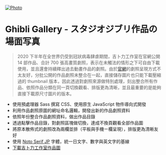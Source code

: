 [![Photo](https://cdn.dribbble.com/users/3800131/screenshots/14489502/media/e740658dea07f7e82afa9e88d4dd880a.png)](https://dribbble.com/raychangdesign)

# Ghibli Gallery - スタジオジブリ作品の場面写真

> 2020 下半年在全世界仍受到冠狀病毒肆虐期間，吉卜力工作室在官網公開 14 部作品、合計 700 張高畫質劇照，表示在未觸法的情形之下可自由下載使用，並且還會持續釋出過去動畫作品的劇照。由於[官網](http://www.ghibli.jp/info/013344/)的劇照呈現方式不太友好，分批公開的作品劇照未整合在一起，直接儲存圖片也只能下載壓縮過的 thumbnail 版本，因此透過對劇照來源做特別處理，刻出整合所有作品、依照作品分類在同一頁切換觀看、排版更為清晰，並且最重要的是能夠直接下載原尺寸圖片的版本。

- 使用預處理器 Sass 撰寫 CSS、使用原生 JavaScript 物件導向式開發
- 利用作品劇照原圖的網址命名邏輯，開發出新的作品劇照資料
- 依照年份整合作品劇照資料，做出作品目錄
- 透過點擊作品目錄，對劇照區塊做切換，達成不換頁觀看全部作品圖
- 將原本散佈式的劇照改為兩欄並排（平板與手機ㄧ欄呈現），排版更為清晰友好
- 使用 [Noto Serif JP](https://fonts.google.com/specimen/Noto+Serif+JP) 字體，統一日文字、數字與英文字的基線
- [下載吉卜力工作室作品圖](https://rayc2045.github.io/ghibli-gallery/)